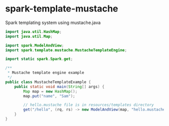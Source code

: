 spark-template-mustache
=======================

Spark templating system using mustache.java

```java
import java.util.HashMap;
import java.util.Map;

import spark.ModelAndView;
import spark.template.mustache.MustacheTemplateEngine;

import static spark.Spark.get;

/**
 * Mustache template engine example
 */
public class MustacheTemplateExample {
    public static void main(String[] args) {
        Map map = new HashMap();
        map.put("name", "Sam");

        // hello.mustache file is in resources/templates directory
        get("/hello", (rq, rs) -> new ModelAndView(map, "hello.mustache"), new MustacheTemplateEngine());
    }
}
```